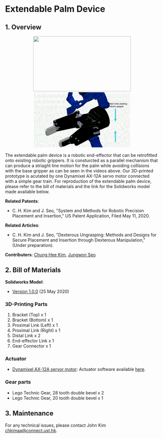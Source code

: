 # Extendable Palm Device

## 1. Overview

<p align = "center">
<img src="files/gripper_real.gif" width="320" height="180"> <img src="files/gripper_model.gif" width="320" height="180"> 
</p>

The extendable palm device is a robotic end-effector that can be retrofitted onto existing robotic grippers. It is consturcted as a parallel mechanism that can produce a striaght line motion for the palm while avoiding collisions with the base gripper as can be seen in the videos above. Our 3D-printed prototype is acutated by one Dynamixel AX-12A servo motor connected with a simple gear train. For reproduction of the extendable palm device, please refer to the bill of materials and the link for the Solidworks model made available below.  

**Related Patents**: 
- C. H. Kim and J. Seo, "System and Methods for Robotic Precision Placement and Insertion," US Patent Application, Filed May 11, 2020.

**Related Articles**: 
- C. H. Kim and J. Seo, "Dexterous Ungrasping: Methods and Designs for Secure Placement and Insertion through Dexterous Manipulation," (Under preparation).

**Contributers**: [Chung Hee Kim](https://sites.google.com/view/chjohnkim/home), [Jungwon Seo](http://junseo.people.ust.hk/)

## 2. Bill of Materials

**Solidworks Model**: 
- [Version 1.0.0](https://drive.google.com/open?id=1LU2ESZIVc5RaizjKnRRDMieen1sGAB-5) (25 May 2020)


### 3D-Printing Parts


1. Bracket (Top) x 1
2. Bracket (Bottom) x 1
3. Proximal Link (Left) x 1
4. Proximal Link (Right) x 1
5. Distal Link x 2
6. End-effector Link x 1
7. Gear Connector x 1


### Actuator

- [Dynamixel AX-12A servor motor](http://en.robotis.com/shop_en/item.php?it_id=902-0003-001): Actuator software available [here](http://wiki.ros.org/dynamixel_sdk).

### Gear parts

- Lego Technic Gear, 28 tooth double bevel x 2
- Lego Technic Gear, 20 tooth double bevel x 1


## 3. Maintenance 
For any technical issues, please contact John Kim [chkimaa@connect.ust.hk]().
